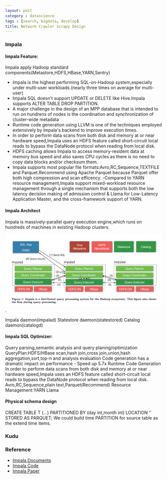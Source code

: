 ```yaml
---
layout: post
category : datascience
tags : [search, bigdata, develop]
title: Network Crawler Scrapy Design
---
```


### Impala

#### Impala Feature:

Impala apply Hadoop standard components(Metastore,HDFS,HBase,YARN,Sentry)

- Impala is the highest performing SQL-on-Hadoop system,especially under multi-user workloads.(nearly three times on average for multi-user)
- Impala SQL doesn't support UPDATE or DELETE like Hive.Impala supports ALTER TABLE DROP PARTITION.
- A major challenge in the design of an MPP database that is intended to run on hundrens of nodes is the coordination and synchronization of cluster-wide metadata 
- Runtime code generation using LLVM is one of the techniques employed extensively by Impala's backend to improve execution times.
- In order to perform data scans from both disk and memory at or near hardware speed,Impala uses an HDFS feature called short-circuit local reads to bypass the DataNode protocol when reading from local disk.
- HDFS caching allows Impala to access memory-resident data at memory bus speed and also saves CPU cycles as there is no need to copy data blocks and/or checksum them.
- Impala supports most popular file formats:Avro,RC,Sequence,TEXTFILE and Parquet.Recommend using Apache Parquet because Parquet offer both high compression and scan efficency.
-Compared to YARN resource management,Impala support mixed-workload resource management through a single mechanism that supports both the low latency decision making of admission control & Llama for Low-Latency Application Master, and the cross-framework support of YARN.

#### Impala Architect

Impala is massively-parallel query execution engine,which runs on hundreds of machines in existing Hadoop clusters.

![Impala Architecture](_includes/Impala_arch.png).

Impala daemon(impalad)
Statestore daemon(statestored)
Catalog daemon(catalogd)


#### Impala SQL Optimizer:

Query parsing,semantic analysis and query planing/optimization
QueryPlan:HDFS/HBase scan,hash join,cross join,union,hash aggregation,sort,top-n and analysis evaluation
Code generation has a dramatic impact on performance - Speed up 5.7x
Runtime Code Generation
In order to perform data scans from both disk and memory at or near hardware speed,Impala uses an HDFS feature called short-circuit local reads to bypass the DataNode protocol when reading from local disk.
Avro,RC,Sequence,plain text,Parquet(Recommend)
Resource Management:YARN Llama

#### Physical schema design 

CREATE TABLE T (...) PARTITIONED BY (day int,month int) LOCATION '<hdfs-path>' STORED AS PARQUET;
We could build time PARTITION for source table as the extend time items.  


### Kudu





### Reference

- [Impala Documents](http://www.cloudera.com/documentation/enterprise/latest/topics/impala.html)
- [Impala Code](https://github.com/cloudera/Impala/wiki)
- [Impala Paper]()
